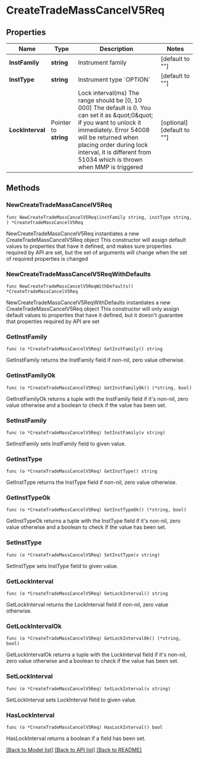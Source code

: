 # CreateTradeMassCancelV5Req

## Properties

Name | Type | Description | Notes
------------ | ------------- | ------------- | -------------
**InstFamily** | **string** | Instrument family | [default to ""]
**InstType** | **string** | Instrument type  &#x60;OPTION&#x60; | [default to ""]
**LockInterval** | Pointer to **string** | Lock interval(ms)   The range should be [0, 10 000]   The default is 0. You can set it as \&quot;0\&quot; if you want to unlock it immediately.   Error 54008 will be returned when placing order during lock interval, it is different from 51034 which is thrown when MMP is triggered | [optional] [default to ""]

## Methods

### NewCreateTradeMassCancelV5Req

`func NewCreateTradeMassCancelV5Req(instFamily string, instType string, ) *CreateTradeMassCancelV5Req`

NewCreateTradeMassCancelV5Req instantiates a new CreateTradeMassCancelV5Req object
This constructor will assign default values to properties that have it defined,
and makes sure properties required by API are set, but the set of arguments
will change when the set of required properties is changed

### NewCreateTradeMassCancelV5ReqWithDefaults

`func NewCreateTradeMassCancelV5ReqWithDefaults() *CreateTradeMassCancelV5Req`

NewCreateTradeMassCancelV5ReqWithDefaults instantiates a new CreateTradeMassCancelV5Req object
This constructor will only assign default values to properties that have it defined,
but it doesn't guarantee that properties required by API are set

### GetInstFamily

`func (o *CreateTradeMassCancelV5Req) GetInstFamily() string`

GetInstFamily returns the InstFamily field if non-nil, zero value otherwise.

### GetInstFamilyOk

`func (o *CreateTradeMassCancelV5Req) GetInstFamilyOk() (*string, bool)`

GetInstFamilyOk returns a tuple with the InstFamily field if it's non-nil, zero value otherwise
and a boolean to check if the value has been set.

### SetInstFamily

`func (o *CreateTradeMassCancelV5Req) SetInstFamily(v string)`

SetInstFamily sets InstFamily field to given value.


### GetInstType

`func (o *CreateTradeMassCancelV5Req) GetInstType() string`

GetInstType returns the InstType field if non-nil, zero value otherwise.

### GetInstTypeOk

`func (o *CreateTradeMassCancelV5Req) GetInstTypeOk() (*string, bool)`

GetInstTypeOk returns a tuple with the InstType field if it's non-nil, zero value otherwise
and a boolean to check if the value has been set.

### SetInstType

`func (o *CreateTradeMassCancelV5Req) SetInstType(v string)`

SetInstType sets InstType field to given value.


### GetLockInterval

`func (o *CreateTradeMassCancelV5Req) GetLockInterval() string`

GetLockInterval returns the LockInterval field if non-nil, zero value otherwise.

### GetLockIntervalOk

`func (o *CreateTradeMassCancelV5Req) GetLockIntervalOk() (*string, bool)`

GetLockIntervalOk returns a tuple with the LockInterval field if it's non-nil, zero value otherwise
and a boolean to check if the value has been set.

### SetLockInterval

`func (o *CreateTradeMassCancelV5Req) SetLockInterval(v string)`

SetLockInterval sets LockInterval field to given value.

### HasLockInterval

`func (o *CreateTradeMassCancelV5Req) HasLockInterval() bool`

HasLockInterval returns a boolean if a field has been set.


[[Back to Model list]](../README.md#documentation-for-models) [[Back to API list]](../README.md#documentation-for-api-endpoints) [[Back to README]](../README.md)


